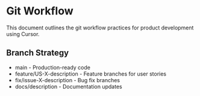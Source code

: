 # Git Workflow

This document outlines the git workflow practices for product development using Cursor.

## Branch Strategy

- main - Production-ready code
- feature/US-X-description - Feature branches for user stories
- fix/issue-X-description - Bug fix branches
- docs/description - Documentation updates

